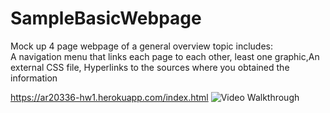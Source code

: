 # SampleBasicWebpage
Mock up 4 page webpage of a general overview topic includes:  
A navigation menu that links each page to each other, least one graphic,An external CSS file, 
Hyperlinks to the sources where you obtained the information

https://ar20336-hw1.herokuapp.com/index.html 
<img src="http://g.recordit.co/unU6S1Nsm4.gif" title='Simple Basic Webpage' width='' alt='Video Walkthrough' />

